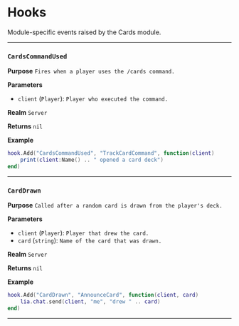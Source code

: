 # Hooks
Module-specific events raised by the Cards module.

---
### `CardsCommandUsed`

**Purpose**
`Fires when a player uses the /cards command.`

**Parameters**

* `client` (`Player`): `Player who executed the command.`

**Realm**
`Server`

**Returns**
`nil`

**Example**

```lua
hook.Add("CardsCommandUsed", "TrackCardCommand", function(client)
    print(client:Name() .. " opened a card deck")
end)
```

---

### `CardDrawn`

**Purpose**
`Called after a random card is drawn from the player's deck.`

**Parameters**

* `client` (`Player`): `Player that drew the card.`
* `card` (`string`): `Name of the card that was drawn.`

**Realm**
`Server`

**Returns**
`nil`

**Example**

```lua
hook.Add("CardDrawn", "AnnounceCard", function(client, card)
    lia.chat.send(client, "me", "drew " .. card)
end)
```

---
